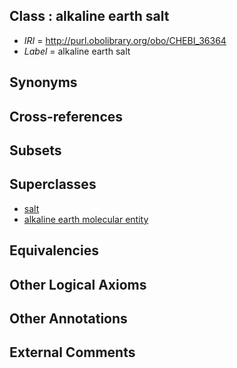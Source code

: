 
## Class : alkaline earth salt

 * *IRI* = http://purl.obolibrary.org/obo/CHEBI_36364
 * *Label* = alkaline earth salt

## Synonyms


## Cross-references


## Subsets


## Superclasses

 * [salt](../../CHEBI/66/CHEBI_24866.md)
 * [alkaline earth molecular entity](../../CHEBI/99/CHEBI_33299.md)

## Equivalencies


## Other Logical Axioms


## Other Annotations


## External Comments

